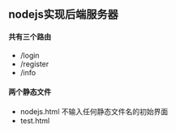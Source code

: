 ## nodejs实现后端服务器

#### 共有三个路由 
- /login 
- /register
- /info

#### 两个静态文件
- nodejs.html 不输入任何静态文件名的初始界面
- test.html
